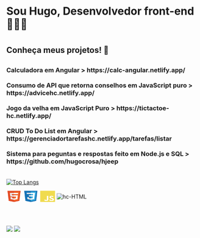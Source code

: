<h1>Sou Hugo, Desenvolvedor front-end 👨🏾‍💻<h1>
 <h2>Conheça meus projetos! 🚀 <h2>
   
   <h3>Calculadora em Angular > https://calc-angular.netlify.app/ <br><br>
    Consumo de API que retorna conselhos em JavaScript puro > https://advicehc.netlify.app/ <br><br>
    Jogo da velha em JavaScript Puro > https://tictactoe-hc.netlify.app/<br><br>
    CRUD To Do List em Angular > https://gerenciadortarefashc.netlify.app/tarefas/listar<br><br>
    Sistema para peguntas e respostas feito em Node.js e SQL > https://github.com/hugocrosa/hjeep<br><br></h3>
   
  
  [![Top Langs](https://github-readme-stats.vercel.app/api/top-langs/?username=hugocrosa)](https://github.com/hugocrosa/github-readme-stats)

  
  
  <img align="center" alt="hc-Ts" height="30" width="40" src="https://raw.githubusercontent.com/devicons/devicon/master/icons/html5/html5-original.svg"></img>
  <img align="center" alt="hc-css" height="30" width="40" src="https://raw.githubusercontent.com/devicons/devicon/master/icons/css3/css3-original.svg"></img>
  <img align="center" alt="hc-HTML" height="30" width="40" src="https://raw.githubusercontent.com/devicons/devicon/master/icons/javascript/javascript-plain.svg"></img>
  <img align="center" alt="hc-HTML" height="30" width="40" src="https://camo.githubusercontent.com/c72de070297a3c02263eeeb4221e29b128f637b28b75ad8c0c3d9ec57d2b7969/68747470733a2f2f7261776769742e636f6d2f6272696c6c6f75742f617765736f6d652d616e67756c61722d636f6d706f6e656e74732f6d61737465722f616e67756c61722d6c6f676f2e737667"></img> 
  
  <br><br>
  
  <a href = "mailto:hugo2760@gmail.com"><img src="https://img.shields.io/badge/-Gmail-%23333?style=for-the-badge&logo=gmail&logoColor=white" target="_blank"></a>
  <a href="https://www.linkedin.com/in/hugocorrearosa/" target="_blank"><img src="https://img.shields.io/badge/-LinkedIn-%230077B5?style=for-the-badge&logo=linkedin&logoColor=white" target="_blank"></a> 



